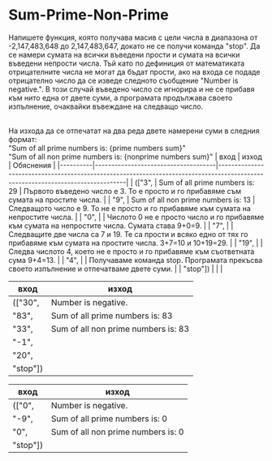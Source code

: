 # Sum-Prime-Non-Prime
Напишете функция, която получава масив с цели  числа в диапазона от -2,147,483,648 до 2,147,483,647, докато не се получи команда "stop". Да се намери сумата на всички въведени прости и сумата на всички въведени непрости числа. Тъй като по дефиниция от математиката отрицателните числа не могат да бъдат прости, ако на входа се подаде отрицателно число да се изведе следното съобщение "Number is negative.". В този случай въведено число се игнорира и не се прибавя към нито една от двете суми, а програмата продължава своето изпълнение, очаквайки въвеждане на следващо число. 

<br>На изхода да се отпечатат на два реда двете намерени суми в следния формат:
<br>"Sum of all prime numbers is: {prime numbers sum}"
<br>"Sum of all non prime numbers is: {nonprime numbers sum}"
| вход     | изход                               | Обяснения                                                                                                                      |
|----------|-------------------------------------|--------------------------------------------------------------------------------------------------------------------------------|
| (["3",   | Sum of all prime numbers is: 29     | Първото въведено число е 3. То е просто и го прибавяме съм сумата на простите числа.                                           |
| "9",     | Sum of all non prime numbers is: 13 | Следващото число е 9. То не е просто и го прибавяме към сумата на непростите числа.                                            |
| "0",     |                                     | Числото 0 не е просто число и го прибавяме към сумата на непростите числа. Сумата става 9+0=9.                                 |
| "7",     |                                     | Следващите две числа са 7 и 19. Те са прости и всяко едно от тях го прибавяме към сумата на простите числа. 3+7=10 и 10+19=29. |
| "19",    |                                     | Следва числото 4, което не е просто и го прибавяме към съответната сума 9+4=13.                                                |
| "4",     |                                     | Получаваме команда stop. Програмата прекъсва своето изпълнение и отпечатваме двете суми.                                       |
| "stop"]) |                                     |                                                                                                                                |

| вход     | изход                               |
|----------|-------------------------------------|
| (["30",  | Number is negative.                 |
| "83",    | Sum of all prime numbers is: 83     |
| "33",    | Sum of all non prime numbers is: 83 |
| "-1",    |                                     |
| "20",    |                                     |
| "stop"]) |                                     |

| вход     | изход                              |
|----------|------------------------------------|
| (["0",   | Number is negative.                |
| "-9",    | Sum of all prime numbers is: 0     |
| "0",     | Sum of all non prime numbers is: 0 |
| "stop"]) |                                    |
